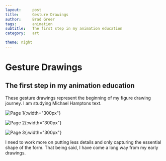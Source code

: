 ```yaml
---
layout:     post
title:      Gesture Drawings
author:     Brad Greer
tags: 		animation
subtitle:  	The first step in my animation education
category:   art

theme: night
---
```

<!-- Start Writing Below in Markdown -->

# Gesture Drawings

## The first step in my animation education

These gesture drawings represent the beginning of my figure drawing journey. I am studying Michael Hamptons text.

![Page 1](https://Lexington120.github.io/img/art/gesture1.jpg){:width="300px"}

![Page 2](https://Lexington120.github.io/img/art/gesture2.jpg){:width="300px"}

![Page 3](https://Lexington120.github.io/img/art/gesture3.jpg){:width="300px"}

I need to work more on putting less details and only capturing the essential shape of the form. That being said, I have come a long way from my early drawings.